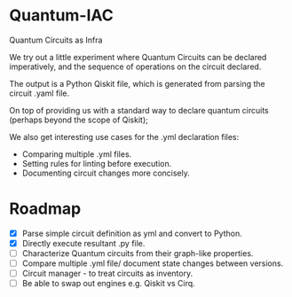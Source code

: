 # Quantum-IAC
Quantum Circuits as Infra

We try out a little experiment where Quantum Circuits can be declared imperatively, and the sequence of operations on the circuit declared.

The output is a Python Qiskit file, which is generated from parsing the circuit .yaml file.

On top of providing us with a standard way to declare quantum circuits (perhaps beyond the scope of Qiskit); 

We also get interesting use cases for the .yml declaration files:
- Comparing multiple .yml files.
- Setting rules for linting before execution.
- Documenting circuit changes more concisely.


# Roadmap

- [x] Parse simple circuit definition as yml and convert to Python.
- [x] Directly execute resultant .py file.
- [ ] Characterize Quantum circuits from their graph-like properties.
- [ ] Compare multiple .yml file/ document state changes between versions.
- [ ] Circuit manager - to treat circuits as inventory.
- [ ] Be able to swap out engines e.g. Qiskit vs Cirq.
